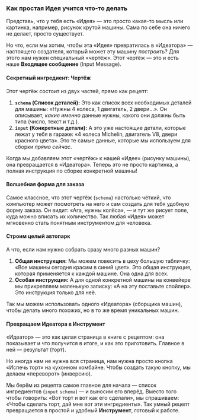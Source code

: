 ### Как простая Идея учится что-то делать

Представь, что у тебя есть «Идея» — это просто какая-то мысль или картинка, например, рисунок крутой машины. Сама по себе она ничего не делает, просто существует.

Но что, если мы хотим, чтобы эта «Идея» превратилась в «Идеатора» — настоящего создателя, который может эту машину *построить*? Для этого нам нужен специальный «чертёж». Этот чертёж — это и есть наше **Входящее сообщение** (Input Message).

#### Секретный ингредиент: Чертёж

Этот чертёж состоит из двух частей, прямо как рецепт:

1.  **`schema` (Список деталей):** Это как список всех необходимых деталей для машины: «Нужны 4 колеса, 1 двигатель, 2 двери...». Он описывает, *какие именно* данные нужны, какого они должны быть типа (число, текст и т.д.).
2.  **`input` (Конкретные детали):** А это уже настоящие детали, которые лежат у тебя в гараже: «4 колеса Michelin, двигатель V8, двери красного цвета». Это те самые данные, которые мы используем для сборки *прямо сейчас*.

Когда мы добавляем этот «чертёж» к нашей «Идее» (рисунку машины), она превращается в «Идеатора». Теперь это не просто картинка, а полная инструкция по сборке конкретной машины!

#### Волшебная форма для заказа

Самое классное, что этот чертёж (`schema`) настолько чёткий, что компьютер может посмотреть на него и сам создать для тебя удобную форму заказа. Он видит: «Ага, нужны колёса», — и тут же рисует поле, куда можно вписать их количество. Так любая «Идея» может мгновенно стать понятным инструментом для человека.

#### Строим целый автопарк

А что, если нам нужно собрать сразу много разных машин?

1.  **Общая инструкция:** Мы можем повесить в цеху большую табличку: «Все машины сегодня красим в синий цвет». Это общая инструкция, которая применяется к каждой машине. Она одна для всех.
2.  **Особая инструкция:** А для одной конкретной машины на конвейере мы прикрепляем маленькую записку: «А на эту поставьте спойлер». Это инструкция только для неё.

Так мы можем использовать одного «Идеатора» (сборщика машин), чтобы делать много похожих, но в то же время уникальных машин.

#### Превращаем Идеатора в Инструмент

«Идеатор» — это как целая страница в книге с рецептом: она показывает и что получится в итоге, и как это приготовить. Главное в ней — результат (торт).

Но иногда нам не нужна вся страница, нам нужна просто кнопка «Испечь торт» на кухонном комбайне. Чтобы создать такую кнопку, мы делаем «переворот» (инверсию).

Мы берём из рецепта самое главное для начала — список ингредиентов (`input` `schema`) — и выносим его вперёд. Вместо того чтобы говорить: «Вот торт и вот как его сделали», мы спрашиваем: «Чтобы сделать торт, дай мне вот эти ингредиенты». Так умный рецепт превращается в простой и удобный **Инструмент**, готовый к работе.